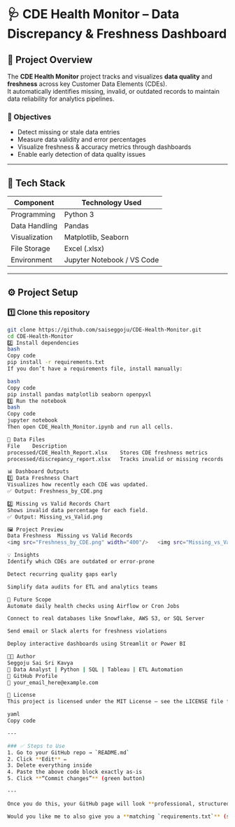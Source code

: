 # 🩺 CDE Health Monitor – Data Discrepancy & Freshness Dashboard

## 📘 Project Overview
The **CDE Health Monitor** project tracks and visualizes **data quality** and **freshness** across key Customer Data Elements (CDEs).  
It automatically identifies missing, invalid, or outdated records to maintain data reliability for analytics pipelines.

### 🎯 Objectives
- Detect missing or stale data entries  
- Measure data validity and error percentages  
- Visualize freshness & accuracy metrics through dashboards  
- Enable early detection of data quality issues  

---

## 🧩 Tech Stack
| Component | Technology Used |
|------------|----------------|
| Programming | Python 3 |
| Data Handling | Pandas |
| Visualization | Matplotlib, Seaborn |
| File Storage | Excel (.xlsx) |
| Environment | Jupyter Notebook / VS Code |

---

## ⚙️ Project Setup

### **1️⃣ Clone this repository**
```bash
git clone https://github.com/saiseggoju/CDE-Health-Monitor.git
cd CDE-Health-Monitor
2️⃣ Install dependencies
bash
Copy code
pip install -r requirements.txt
If you don’t have a requirements file, install manually:

bash
Copy code
pip install pandas matplotlib seaborn openpyxl
3️⃣ Run the notebook
bash
Copy code
jupyter notebook
Then open CDE_Health_Monitor.ipynb and run all cells.

🧮 Data Files
File	Description
processed/CDE_Health_Report.xlsx	Stores CDE freshness metrics
processed/discrepancy_report.xlsx	Tracks invalid or missing records

📊 Dashboard Outputs
1️⃣ Data Freshness Chart
Visualizes how recently each CDE was updated.
✅ Output: Freshness_by_CDE.png

2️⃣ Missing vs Valid Records Chart
Shows invalid data percentage for each field.
✅ Output: Missing_vs_Valid.png

🖼️ Project Preview
Data Freshness	Missing vs Valid Records
<img src="Freshness_by_CDE.png" width="400"/>	<img src="Missing_vs_Valid.png" width="400"/>

💡 Insights
Identify which CDEs are outdated or error-prone

Detect recurring quality gaps early

Simplify data audits for ETL and analytics teams

🚀 Future Scope
Automate daily health checks using Airflow or Cron Jobs

Connect to real databases like Snowflake, AWS S3, or SQL Server

Send email or Slack alerts for freshness violations

Deploy interactive dashboards using Streamlit or Power BI

👩‍💻 Author
Seggoju Sai Sri Kavya
📍 Data Analyst | Python | SQL | Tableau | ETL Automation
🔗 GitHub Profile
📧 your_email_here@example.com

🪪 License
This project is licensed under the MIT License — see the LICENSE file for details.

yaml
Copy code

---

### ✅ Steps to Use
1. Go to your GitHub repo → `README.md`  
2. Click **Edit** ✏️  
3. Delete everything inside  
4. Paste the above code block exactly as-is  
5. Click **“Commit changes”** (green button)  

---

Once you do this, your GitHub page will look **professional, structured, and portfolio-ready** — with both charts displayed side-by-side 📊  

Would you like me to also give you a **matching `requirements.txt`** (so recruiters or teammates can install all needed lib


